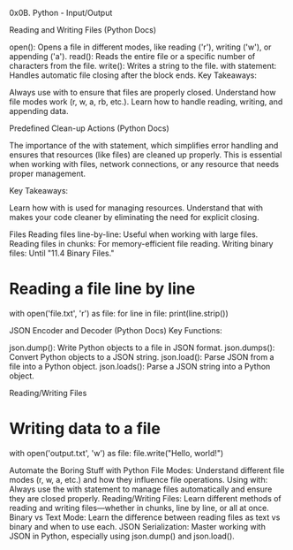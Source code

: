 0x0B. Python - Input/Output

Reading and Writing Files (Python Docs)

open(): Opens a file in different modes, like reading ('r'), writing ('w'), or appending ('a').
read(): Reads the entire file or a specific number of characters from the file.
write(): Writes a string to the file.
with statement: Handles automatic file closing after the block ends.
Key Takeaways:

Always use with to ensure that files are properly closed.
Understand how file modes work (r, w, a, rb, etc.).
Learn how to handle reading, writing, and appending data.

 Predefined Clean-up Actions (Python Docs)

The importance of the with statement, which simplifies error handling and ensures that resources (like files) are cleaned up properly. This is essential when working with files, network connections, or any resource that needs proper management.

Key Takeaways:

Learn how with is used for managing resources.
Understand that with makes your code cleaner by eliminating the need for explicit closing.

Files
Reading files line-by-line: Useful when working with large files.
Reading files in chunks: For memory-efficient file reading.
Writing binary files: Until "11.4 Binary Files."
# Reading a file line by line
with open('file.txt', 'r') as file:
    for line in file:
        print(line.strip())

JSON Encoder and Decoder (Python Docs)
Key Functions:

json.dump(): Write Python objects to a file in JSON format.
json.dumps(): Convert Python objects to a JSON string.
json.load(): Parse JSON from a file into a Python object.
json.loads(): Parse a JSON string into a Python object.

Reading/Writing Files
# Writing data to a file
with open('output.txt', 'w') as file:
    file.write("Hello, world!")

Automate the Boring Stuff with Python
File Modes: Understand different file modes (r, w, a, etc.) and how they influence file operations.
Using with: Always use the with statement to manage files automatically and ensure they are closed properly.
Reading/Writing Files: Learn different methods of reading and writing files—whether in chunks, line by line, or all at once.
Binary vs Text Mode: Learn the difference between reading files as text vs binary and when to use each.
JSON Serialization: Master working with JSON in Python, especially using json.dump() and json.load().

